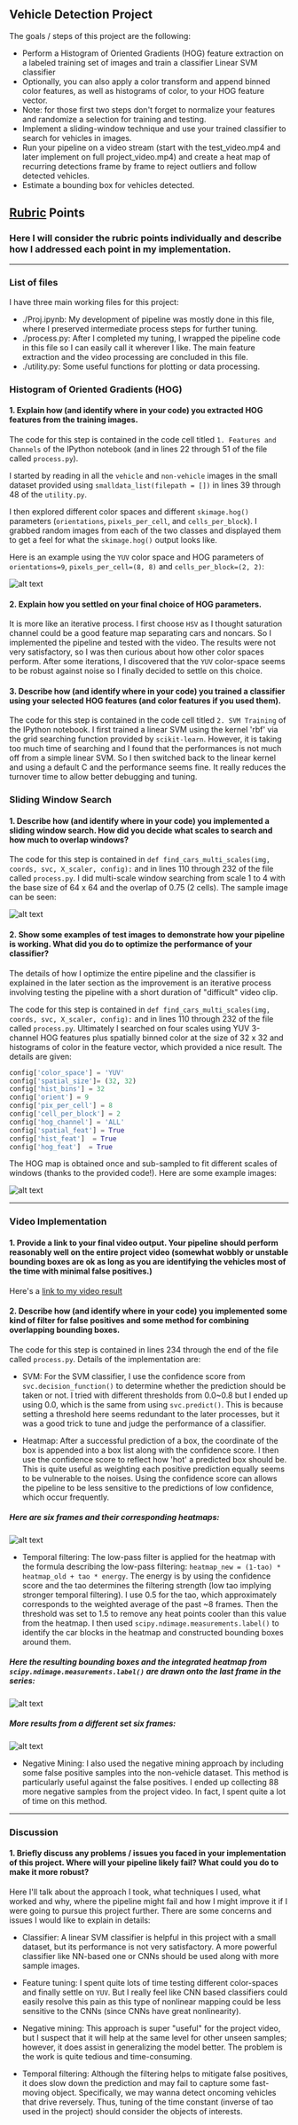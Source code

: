 ## **Vehicle Detection Project**

The goals / steps of this project are the following:

* Perform a Histogram of Oriented Gradients (HOG) feature extraction on a labeled training set of images and train a classifier Linear SVM classifier
* Optionally, you can also apply a color transform and append binned color features, as well as histograms of color, to your HOG feature vector.
* Note: for those first two steps don't forget to normalize your features and randomize a selection for training and testing.
* Implement a sliding-window technique and use your trained classifier to search for vehicles in images.
* Run your pipeline on a video stream (start with the test_video.mp4 and later implement on full project_video.mp4) and create a heat map of recurring detections frame by frame to reject outliers and follow detected vehicles.
* Estimate a bounding box for vehicles detected.

[//]: # (Image References)
[image1]: ./examples/feature.png
[image2]: ./examples/window.png
[image3]: ./examples/predict.png
[image4]: ./examples/siximages.png
[image5]: ./examples/outcome1.png
[image6]: ./examples/outcome2.png
[video1]: ./project_video.mp4

## [Rubric](https://review.udacity.com/#!/rubrics/513/view) Points
### Here I will consider the rubric points individually and describe how I addressed each point in my implementation.  

---
### List of files

I have three main working files for this project:

* ./Proj.ipynb: My development of pipeline was mostly done in this file, where I preserved intermediate process steps for further tuning.
* ./process.py: After I completed my tuning, I wrapped the pipeline code in this file so I can easily call it wherever I like. The main feature extraction and the video processing are concluded in this file.
* ./utility.py: Some useful functions for plotting or data processing.

### Histogram of Oriented Gradients (HOG)

#### 1. Explain how (and identify where in your code) you extracted HOG features from the training images.

The code for this step is contained in the code cell titled `1. Features and Channels` of the IPython notebook (and in lines 22 through 51 of the file called `process.py`).  

I started by reading in all the `vehicle` and `non-vehicle` images in the small dataset provided using `smalldata_list(filepath = [])` in lines 39 through 48 of the `utility.py`.  

I then explored different color spaces and different `skimage.hog()` parameters (`orientations`, `pixels_per_cell`, and `cells_per_block`).  I grabbed random images from each of the two classes and displayed them to get a feel for what the `skimage.hog()` output looks like.

Here is an example using the `YUV` color space and HOG parameters of `orientations=9`, `pixels_per_cell=(8, 8)` and `cells_per_block=(2, 2)`:


![alt text][image1]

#### 2. Explain how you settled on your final choice of HOG parameters.

It is more like an iterative process. I first choose `HSV` as I thought saturation channel could be a good feature map separating cars and noncars. So I implemented the pipeline and tested with the video. The results were not very satisfactory, so I was then curious about how other color spaces perform. After some iterations, I discovered that the `YUV` color-space seems to be robust against noise so I finally decided to settle on this choice.

#### 3. Describe how (and identify where in your code) you trained a classifier using your selected HOG features (and color features if you used them).

The code for this step is contained in the code cell titled `2. SVM Training` of the IPython notebook. I first trained a linear SVM using the kernel 'rbf' via the grid searching function provided by `scikit-learn`. However, it is taking too much time of searching and I found that the performances is not much off from a simple linear SVM. So I then switched back to the linear kernel and using a default C and the performance seems fine. It really reduces the turnover time to allow better debugging and tuning.

### Sliding Window Search

#### 1. Describe how (and identify where in your code) you implemented a sliding window search.  How did you decide what scales to search and how much to overlap windows?

The code for this step is contained in `def find_cars_multi_scales(img, coords, svc, X_scaler, config):` and in lines 110 through 232 of the file called `process.py`.  I did multi-scale window searching from scale 1 to 4 with the base size of 64 x 64 and the overlap of 0.75 (2 cells). The sample image can be seen:

![alt text][image2]

#### 2. Show some examples of test images to demonstrate how your pipeline is working.  What did you do to optimize the performance of your classifier?

The details of how I optimize the entire pipeline and the classifier is explained in the later section as the improvement is an iterative process involving testing the pipeline with a short duration of "difficult" video clip.

The code for this step is contained in `def find_cars_multi_scales(img, coords, svc, X_scaler, config):` and in lines 110 through 232 of the file called `process.py`. Ultimately I searched on four scales using YUV 3-channel HOG features plus spatially binned color at the size of 32 x 32 and histograms of color in the feature vector, which provided a nice result. The details are given:

```python
config['color_space'] = 'YUV'
config['spatial_size']= (32, 32)
config['hist_bins'] = 32
config['orient'] = 9
config['pix_per_cell'] = 8
config['cell_per_block'] = 2      
config['hog_channel'] = 'ALL'
config['spatial_feat'] = True
config['hist_feat']  = True
config['hog_feat']  = True
```
The HOG map is obtained once and sub-sampled to fit different scales of windows (thanks to the provided code!).
Here are some example images:

![alt text][image3]

---

### Video Implementation

#### 1. Provide a link to your final video output.  Your pipeline should perform reasonably well on the entire project video (somewhat wobbly or unstable bounding boxes are ok as long as you are identifying the vehicles most of the time with minimal false positives.)
Here's a [link to my video result](./output_videos/project_video_output.mp4)


#### 2. Describe how (and identify where in your code) you implemented some kind of filter for false positives and some method for combining overlapping bounding boxes.

The code for this step is contained in lines 234 through the end of the file called `process.py`. Details of the implementation are:

* SVM: For the SVM classifier, I use the confidence score from `svc.decision_function()` to determine whether the prediction should be taken or not. I tried with different thresholds from 0.0~0.8 but I ended up using 0.0, which is the same from using `svc.predict()`. This is because setting a threshold here seems redundant to the later processes, but it was a good trick to tune and judge the performance of a classifier.

* Heatmap: After a successful prediction of a box, the coordinate of the box is appended into a box list along with the confidence score. I then use the confidence score to reflect how 'hot' a predicted box should be. This is quite useful as weighting each positive prediction equally seems to be vulnerable to the noises. Using the confidence score can allows the pipeline to be less sensitive to the predictions of low confidence, which occur frequently.
##### Here are six frames and their corresponding heatmaps:

![alt text][image4]

* Temporal filtering: The low-pass filter is applied for the heatmap with the formula describing the low-pass filtering: `heatmap_new = (1-tao) * heatmap_old + tao * energy`. The energy is by using the confidence score and the tao determines the filtering strength (low tao implying stronger temporal filtering). I use 0.5 for the tao, which approximately corresponds to the weighted average of the past ~8 frames. Then the threshold was set to 1.5 to remove any heat points cooler than this value from the heatmap. I then used `scipy.ndimage.measurements.label()` to identify the car blocks in the heatmap and constructed bounding boxes around them.

##### Here the resulting bounding boxes and the integrated heatmap from  `scipy.ndimage.measurements.label()` are drawn onto the last frame in the series:

![alt text][image5]

##### More results from a different set six frames:
![alt text][image6]

* Negative Mining: I also used the negative mining approach by including some false positive samples into the non-vehicle dataset. This method is particularly useful against the false positives. I ended up collecting 88 more negative samples from the project video. In fact, I spent quite a lot of time on this method.

---

### Discussion

#### 1. Briefly discuss any problems / issues you faced in your implementation of this project.  Where will your pipeline likely fail?  What could you do to make it more robust?

Here I'll talk about the approach I took, what techniques I used, what worked and why, where the pipeline might fail and how I might improve it if I were going to pursue this project further.  There are some concerns and issues I would like to explain in details:

* Classifier:
 A linear SVM classifier is helpful in this project with a small dataset, but its performance is not very satisfactory. A more powerful classifier like NN-based one or CNNs should be used along with more sample images.

* Feature tuning:
I spent quite lots of time testing different color-spaces and finally settle on `YUV`. But I really feel like CNN based classifiers could easily resolve this pain as this type of nonlinear mapping could be less sensitive to the CNNs (since CNNs have great nonlinearity).

* Negative mining:
This approach is super "useful" for the project video, but I suspect that it will help at the same level for other unseen samples; however, it does assist in generalizing the model better. The problem is the work is quite tedious and time-consuming.

* Temporal filtering:
Although the filtering helps to mitigate false positives, it does slow down the prediction and may fail to capture some fast-moving object. Specifically, we may wanna detect oncoming vehicles that drive reversely. Thus, tuning of the time constant (inverse of tao used in the project) should consider the objects of interests.
